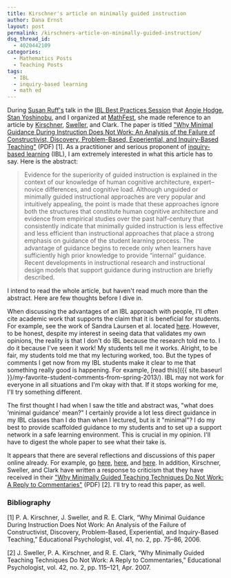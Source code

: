 ```yaml
---
title: Kirschner's article on minimally guided instruction
author: Dana Ernst
layout: post
permalink: /kirschners-article-on-minimally-guided-instruction/
dsq_thread_id:
  - 4020442109
categories:
  - Mathematics Posts
  - Teaching Posts
tags:
  - IBL
  - inquiry-based learning
  - math ed
---
```


During [Susan Ruff's](http://web.mit.edu/ruff/www/) talk in the [IBL Best Practices Session](http://www.maa.org/meetings/mathfest/program-details/2013/contributed-paper-sessions) that [Angie Hodge](http://www.unomaha.edu/math/people/hodge/), [Stan Yoshinobu](http://www.stanyoshinobu.com/), and I organized at [MathFest](http://www.maa.org/meetings/mathfest/), she made reference to an article by [Kirschner](http://ou-nl.academia.edu/PaulKirschner), [Sweller](https://education.arts.unsw.edu.au/about-us/people/john-sweller/), and Clark. The paper is titled ["Why Minimal Guidance During Instruction Does Not Work: An Analysis of the Failure of Constructivist, Discovery, Problem-Based, Experiential, and Inquiry-Based Teaching"](http://www.cogtech.usc.edu/publications/kirschner_Sweller_Clark.pdf) (PDF) [1]. As a practitioner and serious proponent of [inquiry-based learning](http://maamathedmatters.blogspot.com/2013/05/what-heck-is-ibl.html) (IBL), I am extremely interested in what this article has to say. Here is the abstract:

> Evidence for the superiority of guided instruction is explained in the context of our knowledge of human cognitive architecture, expert–novice differences, and cognitive load. Although unguided or minimally guided instructional approaches are very popular and intuitively appealing, the point is made that these approaches ignore both the structures that constitute human cognitive architecture and evidence from empirical studies over the past half-century that consistently indicate that minimally guided instruction is less effective and less efficient than instructional approaches that place a strong emphasis on guidance of the student learning process. The advantage of guidance begins to recede only when learners have sufficiently high prior knowledge to provide “internal” guidance. Recent developments in instructional research and instructional design models that support guidance during instruction are briefly described.

I intend to read the whole article, but haven't read much more than the abstract. Here are few thoughts before I dive in.

When discussing the advantages of an IBL approach with people, I'll often cite academic work that supports the claim that it is beneficial for students. For example, see the work of Sandra Laursen et al. located [here](https://www.colorado.edu/eer/research-areas/student-centered-stem-education/inquiry-based-learning-college-mathematics). However, to be honest, despite my interest in seeing data that validates my own opinions, the reality is that I don't do IBL because the research told me to. I do it because I've seen it work! My students tell me it works. Alright, to be fair, my students told me that my lecturing worked, too. But the types of comments I get now from my IBL students make it clear to me that something really good is happening. For example, [read this]({{ site.baseurl }}/my-favorite-student-comments-from-spring-2013/). IBL may not work for everyone in all situations and I'm okay with that. If it stops working for me, I'll try something different.

The first thought I had when I saw the title and abstract was, "what does &#8216;minimal guidance' mean?" I certainly provide a lot less direct guidance in my IBL classes than I do than when I lectured, but is it "minimal"? I do my best to provide scaffolded guidance to my students and to set up a support network in a safe learning environment. This is crucial in my opinion. I'll have to digest the whole paper to see what their take is.

It appears that there are several reflections and discussions of this paper online already. For example, go [here](http://halfanhour.blogspot.com/2007/11/kirschner-sweller-clark-2006-summary.html), [here](http://gseannotopia.blogspot.com/2012/05/why-minimal-guidance-during-instruction.html), and [here](http://dixieching.wordpress.com/2010/05/01/why-minimal-guidance-during-instruction-does-not-work-kirschner-sweller-clark/). In addition, Kirschner, Sweller, and Clark have written a response to criticism that they have received in their ["Why Minimally Guided Teaching Techniques Do Not Work: A Reply to Commentaries"](http://cogtech.usc.edu/publications/sweller_kirschner_clark_reply_ep07.pdf) (PDF) [2]. I'll try to read this paper, as well.

### Bibliography ###

[1] P. A. Kirschner, J. Sweller, and R. E. Clark, “Why Minimal Guidance During Instruction Does Not Work: An Analysis of the Failure of Constructivist, Discovery, Problem-Based, Experiential, and Inquiry-Based Teaching,” Educational Psychologist, vol. 41, no. 2, pp. 75–86, 2006.

[2] J. Sweller, P. A. Kirschner, and R. E. Clark, “Why Minimally Guided Teaching Techniques Do Not Work: A Reply to Commentaries,” Educational Psychologist, vol. 42, no. 2, pp. 115–121, Apr. 2007.
